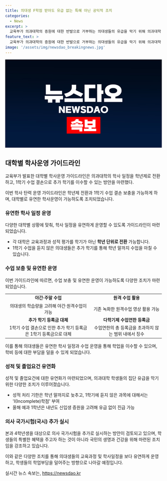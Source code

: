 ```yaml
---
title: 의대생 F학점 받아도 유급 없는 특혜 아닌 공익적 조치
categories:
  - News
excerpt: >
  교육부가 의과대학의 증원에 대한 반발으로 거부하는 의대생들의 유급을 막기 위해 의과대학 학사 탄력 운영 가이드라인을 발표했다. 이에 따라 의대들은 학년제를 전환하여 1학기 수업 결손을 보충할 수 있으며, 야간 및 주말 수업 및 원격 수업이 가능하다. 또한 추가 학기 등록금은 1학기 등록금으로 대체되며, 학교마다 다학기제 운영 시 총 등록금 범위 내에서 징수해야 한다. 추가로 올해 본과 4학년생을 대상으로 의사 국가시험을 추가로 실시하는 방안도 검토 중이다.
feature_text: >
  교육부가 의과대학의 증원에 대한 반발으로 거부하는 의대생들의 유급을 막기 위해 의과대학 학사 탄력 운영 가이드라인을 발표했다. 이에 따라 의대들은 학년제를 전환하여 1학기 수업 결손을 보충할 수 있으며, 야간 및 주말 수업 및 원격 수업이 가능하다. 또한 추가 학기 등록금은 1학기 등록금으로 대체되며, 학교마다 다학기제 운영 시 총 등록금 범위 내에서 징수해야 한다. 추가로 올해 본과 4학년생을 대상으로 의사 국가시험을 추가로 실시하는 방안도 검토 중이다.
image: '/assets/img/newsdao_breakingnews.jpg'
---
```


<p><img src="/assets/img/newsdao_breakingnews.jpg" alt="ranknews 속보" /></p>

<h2 data-ke-size="size26">대학별 학사운영 가이드라인</h2>

<p>교육부가 발표한 대학별 학사운영 가이드라인은 의과대학의 학사 일정을 학년제로 전환하고, 1학기 수업 결손으로 추가 학기를 이수할 수 있는 방안을 마련했다.</p>

<p data-ke-size="size16">이번 학사 탄력 운영 가이드라인은 학년제 전환과 1학기 수업 결손 보충을 가능하게 하며, 대학별로 유연한 학사운영이 가능하도록 조치되었습니다.</p>

<h3 data-ke-size="size24">유연한 학사 일정 운영</h3>

<p>다양한 대학별 상황에 맞춰, 학사 일정을 유연하게 운영할 수 있도록 가이드라인이 마련되었습니다.</p>

<ul>
    <li>각 대학은 교육과정과 성적 평가를 학기가 아닌 <b>학년 단위로 전환</b> 가능합니다.</li>
    <li>1학기 수업을 듣지 않은 의대생들은 추가 학기를 통해 학년 말까지 수업을 마칠 수 있습니다.</li>
</ul>

<h3 data-ke-size="size24">수업 보충 및 유연한 운영</h3>

<p>이번 가이드라인에 따르면, 수업 보충 및 유연한 운영이 가능하도록 다양한 조치가 마련되었습니다.</p>

<table>
    <tr>
        <td style="text-align: center; height: 17px;"><b>야간·주말 수업</b></td>
        <td style="text-align: center; height: 17px;"><b>원격 수업 활용</b></td>
    </tr>
    <tr>
        <td style="text-align: center; height: 17px;">의대생의 학습량을 고려해 야간·원격수업이 가능</td>
        <td style="text-align: center; height: 17px;">기존 녹화한 원격수업 영상 활용 가능</td>
    </tr>
    <tr>
        <td style="text-align: center; height: 17px;"><b>추가 학기 등록금 대체</b></td>
        <td style="text-align: center; height: 17px;"><b>다학기제 수업연한 등록금</b></td>
    </tr>
    <tr>
        <td style="text-align: center; height: 17px;">1학기 수업 결손으로 인한 추가 학기 등록금은 1학기 등록금으로 대체</td>
        <td style="text-align: center; height: 17px;">수업연한의 총 등록금을 초과하지 않는 범위 내에서 징수</td>
    </tr>
</table>

<p data-ke-size="size16">이를 통해 의대생들은 유연한 학사 일정과 수업 운영을 통해 학업을 이수할 수 있으며, 학비 등에 대한 부담을 덜을 수 있게 되었습니다.</p>

<h3 data-ke-size="size24">성적 및 졸업요건 유연화</h3>

<p>성적 및 졸업요건에 대한 유연화가 마련되었으며, 의과대학 학생들의 집단 유급을 막기 위한 다양한 조치가 이루어졌습니다.</p>

<ul>
    <li>성적 처리 기한은 학년 말까지로 늦추고, 1학기에 듣지 않은 과목에 대해서는 'I(Incomplete)학점' 부여</li>
    <li>올해 예과 1학년은 내년도 신입생 증원을 고려해 유급 없이 진급 가능</li>
</ul>

<h3 data-ke-size="size24">의사 국가시험(국시) 추가 실시</h3>

<p>본과 4학년생을 대상으로 의사 국가시험을 추가로 실시하는 방안이 검토되고 있으며, 학생들의 특별한 혜택을 주고자 하는 것이 아니라 국민의 생명과 건강을 위해 마련된 조치임을 강조하고 있습니다.</p>

<p data-ke-size="size16">이와 같은 다양한 조치를 통해 의대생들의 교육과정 및 학사일정을 보다 유연하게 운영하고, 학생들의 학업부담을 덜어주는 방향으로 나아갈 예정입니다.</p>
실시간 뉴스 속보는, <a href="https://newsdao.kr" rel="dofollow">https://newsdao.kr</a>


